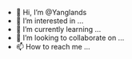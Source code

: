 - 👋 Hi, I’m @Yanglands
- 👀 I’m interested in ...
- 🌱 I’m currently learning ...
- 💞️ I’m looking to collaborate on ...
- 📫 How to reach me ...

<!---
Yanglands/Yanglands is a ✨ special ✨ repository because its `README.md` (this file) appears on your GitHub profile.
You can click the Preview link to take a look at your changes.
--->
